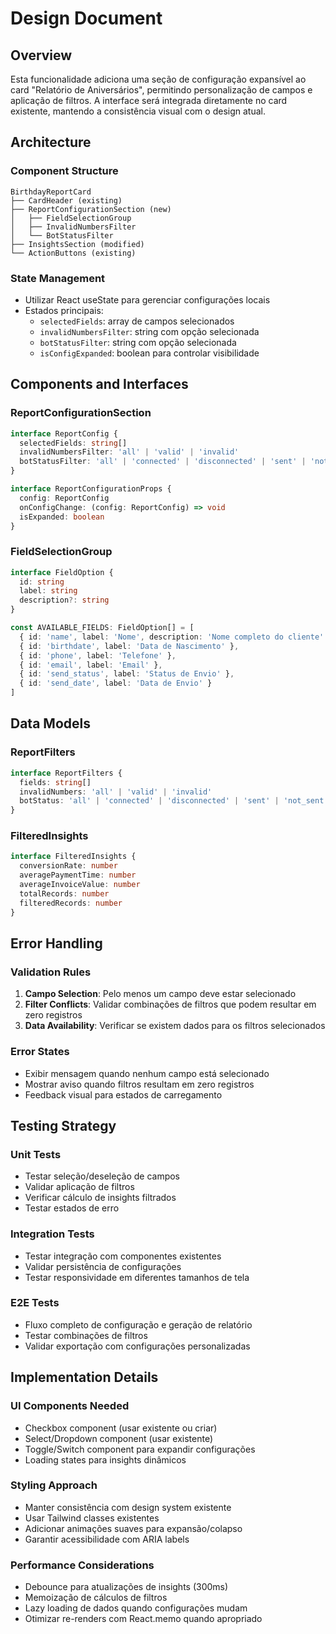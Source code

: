 # Design Document

## Overview

Esta funcionalidade adiciona uma seção de configuração expansível ao card "Relatório de Aniversários", permitindo personalização de campos e aplicação de filtros. A interface será integrada diretamente no card existente, mantendo a consistência visual com o design atual.

## Architecture

### Component Structure
```
BirthdayReportCard
├── CardHeader (existing)
├── ReportConfigurationSection (new)
│   ├── FieldSelectionGroup
│   ├── InvalidNumbersFilter
│   └── BotStatusFilter
├── InsightsSection (modified)
└── ActionButtons (existing)
```

### State Management
- Utilizar React useState para gerenciar configurações locais
- Estados principais:
  - `selectedFields`: array de campos selecionados
  - `invalidNumbersFilter`: string com opção selecionada
  - `botStatusFilter`: string com opção selecionada
  - `isConfigExpanded`: boolean para controlar visibilidade

## Components and Interfaces

### ReportConfigurationSection
```typescript
interface ReportConfig {
  selectedFields: string[]
  invalidNumbersFilter: 'all' | 'valid' | 'invalid'
  botStatusFilter: 'all' | 'connected' | 'disconnected' | 'sent' | 'not_sent'
}

interface ReportConfigurationProps {
  config: ReportConfig
  onConfigChange: (config: ReportConfig) => void
  isExpanded: boolean
}
```

### FieldSelectionGroup
```typescript
interface FieldOption {
  id: string
  label: string
  description?: string
}

const AVAILABLE_FIELDS: FieldOption[] = [
  { id: 'name', label: 'Nome', description: 'Nome completo do cliente' },
  { id: 'birthdate', label: 'Data de Nascimento' },
  { id: 'phone', label: 'Telefone' },
  { id: 'email', label: 'Email' },
  { id: 'send_status', label: 'Status de Envio' },
  { id: 'send_date', label: 'Data de Envio' }
]
```

## Data Models

### ReportFilters
```typescript
interface ReportFilters {
  fields: string[]
  invalidNumbers: 'all' | 'valid' | 'invalid'
  botStatus: 'all' | 'connected' | 'disconnected' | 'sent' | 'not_sent'
}
```

### FilteredInsights
```typescript
interface FilteredInsights {
  conversionRate: number
  averagePaymentTime: number
  averageInvoiceValue: number
  totalRecords: number
  filteredRecords: number
}
```

## Error Handling

### Validation Rules
1. **Campo Selection**: Pelo menos um campo deve estar selecionado
2. **Filter Conflicts**: Validar combinações de filtros que podem resultar em zero registros
3. **Data Availability**: Verificar se existem dados para os filtros selecionados

### Error States
- Exibir mensagem quando nenhum campo está selecionado
- Mostrar aviso quando filtros resultam em zero registros
- Feedback visual para estados de carregamento

## Testing Strategy

### Unit Tests
- Testar seleção/deseleção de campos
- Validar aplicação de filtros
- Verificar cálculo de insights filtrados
- Testar estados de erro

### Integration Tests
- Testar integração com componentes existentes
- Validar persistência de configurações
- Testar responsividade em diferentes tamanhos de tela

### E2E Tests
- Fluxo completo de configuração e geração de relatório
- Testar combinações de filtros
- Validar exportação com configurações personalizadas

## Implementation Details

### UI Components Needed
- Checkbox component (usar existente ou criar)
- Select/Dropdown component (usar existente)
- Toggle/Switch component para expandir configurações
- Loading states para insights dinâmicos

### Styling Approach
- Manter consistência com design system existente
- Usar Tailwind classes existentes
- Adicionar animações suaves para expansão/colapso
- Garantir acessibilidade com ARIA labels

### Performance Considerations
- Debounce para atualizações de insights (300ms)
- Memoização de cálculos de filtros
- Lazy loading de dados quando configurações mudam
- Otimizar re-renders com React.memo quando apropriado